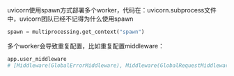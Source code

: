 


uvicorn使用spawn方式部署多个worker，代码在：uvicorn.subprocess文件中，uvicorn团队已经不记得为什么使用spawn

```python
spawn = multiprocessing.get_context("spawn")
```

多个worker会导致重复配置，比如重复配置middleware：

```python
app.user_middleware
# [Middleware(GlobalErrorMiddleware), Middleware(GlobalRequestMiddleware), Middleware(GlobalErrorMiddleware), Middleware(GlobalRequestMiddleware)]
```